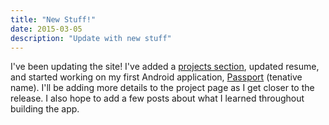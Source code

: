```yaml
---
title: "New Stuff!"
date: 2015-03-05
description: "Update with new stuff"
---
```


I've been updating the site! I've added a [projects section](/project/), updated resume, and started working on my first Android application, [Passport](/project/passport/) (tenative name). I'll be adding more details to the project page as I get closer to the release. I also hope to add a few posts about what I learned throughout building the app.

